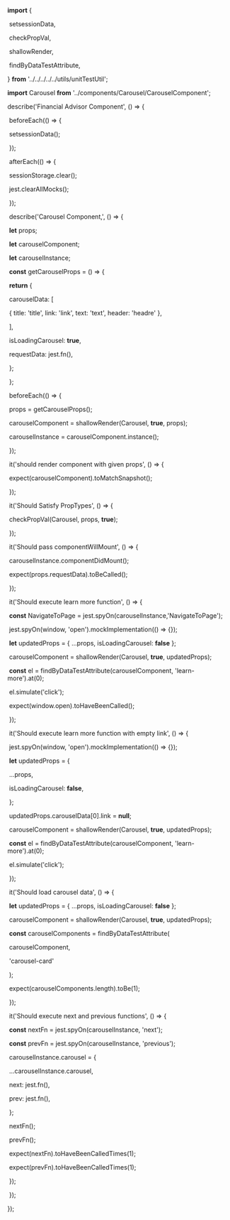 **import** {

​    setsessionData,

​    checkPropVal,

​    shallowRender,

​    findByDataTestAttribute,

  } **from** '../../../../../utils/unitTestUtil';

  **import** Carousel **from** '../components/Carousel/CarouselComponent';

  

  describe('Financial Advisor Component', () => {

​    beforeEach(() => {

​      setsessionData();

​    });

  

​    afterEach(() => {

​      sessionStorage.clear();

​      jest.clearAllMocks();

​    });

  

​    describe('Carousel Component,', () => {

​      **let** props;

​      **let** carouselComponent;

​      **let** carouselInstance;

  

​      **const** getCarouselProps = () => {

​        **return** {

​          carouselData: [

​            { title: 'title', link: 'link', text: 'text', header: 'headre' },

​          ],

​          isLoadingCarousel: **true**,

​          requestData: jest.fn(),

​        };

​      };

  

​      beforeEach(() => {

​        props = getCarouselProps();

​        carouselComponent = shallowRender(Carousel, **true**, props);

​        carouselInstance = carouselComponent.instance();

​      });

  

​      it('should render <Carousel> component with given props', () => {

​        expect(carouselComponent).toMatchSnapshot();

​      });

  

​      it('Should Satisfy PropTypes', () => {

​        checkPropVal(Carousel, props, **true**);

​      });

  

​      it('Should pass componentWillMount', () => {

​        carouselInstance.componentDidMount();

​        expect(props.requestData).toBeCalled();

​      });

  

​      it('Should execute learn more function', () => {

​        **const** NavigateToPage = jest.spyOn(carouselInstance,'NavigateToPage');

​        jest.spyOn(window, 'open').mockImplementation(() => {});

​        **let** updatedProps = { ...props, isLoadingCarousel: **false** };

​        carouselComponent = shallowRender(Carousel, **true**, updatedProps);

​        **const** el = findByDataTestAttribute(carouselComponent, 'learn-more').at(0);

​        el.simulate('click');

​        expect(window.open).toHaveBeenCalled();

​      });



​      it('Should execute learn more function with empty link', () => {

​        jest.spyOn(window, 'open').mockImplementation(() => {});

​        **let** updatedProps = {

​          ...props,

​          isLoadingCarousel: **false**,

​        };

​        updatedProps.carouselData[0].link = **null**;

​        carouselComponent = shallowRender(Carousel, **true**, updatedProps);

​        **const** el = findByDataTestAttribute(carouselComponent, 'learn-more').at(0);

​        el.simulate('click');

​      });

  

​      it('Should load carousel data', () => {

​        **let** updatedProps = { ...props, isLoadingCarousel: **false** };

​        carouselComponent = shallowRender(Carousel, **true**, updatedProps);

​        **const** carouselComponents = findByDataTestAttribute(

​          carouselComponent,

​          'carousel-card'

​        );

​        expect(carouselComponents.length).toBe(1);

​      });

  

​      it('Should execute next and previous functions', () => {

​        **const** nextFn = jest.spyOn(carouselInstance, 'next');

​        **const** prevFn = jest.spyOn(carouselInstance, 'previous');

​        carouselInstance.carousel = {

​          ...carouselInstance.carousel,

​          next: jest.fn(),

​          prev: jest.fn(),

​        };

​        nextFn();

​        prevFn();

​        expect(nextFn).toHaveBeenCalledTimes(1);

​        expect(prevFn).toHaveBeenCalledTimes(1);

​      });

​    });

  });

  